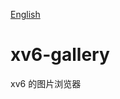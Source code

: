 [English](https://github.com/georgetian3/xv6-gallery/blob/main/README.md)

# xv6-gallery

xv6 的图片浏览器
